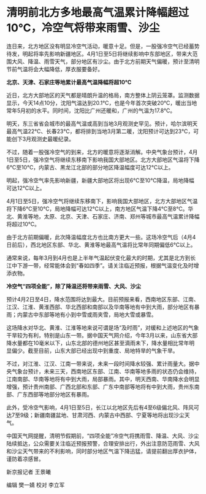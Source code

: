 # 清明前北方多地最高气温累计降幅超过10℃，冷空气将带来雨雪、沙尘

连日来，北方地区没有明显冷空气活动，暖意十足。但是，一股强冷空气已经蓄势待发，明起将率先影响新疆地区。4月1日至5日将继续影响中东部地区，带来大范围大风、降温、雨雪天气，部分地区有沙尘。由于北方前期天气偏暖，预计至清明节前气温将会大幅降低，厚衣服要备好。

**北京、天津、石家庄等地累计最高气温降幅将超10℃**

近日，北方大部地区的天气都是晴朗升温的格局，南方整体上阴云笼罩。监测数据显示，今天14点10分，沈阳气温达到20.1℃，也是今年首次突破20℃，暖出当地常年5月初的水平。同时间，沈阳比广州还暖和，广州的气温为17.8℃。

明天，东三省省会城市的最高气温或高到当地3月观测史罕见。预计，哈尔滨明天最高气温22℃、长春23℃，都将排到当地3月第二暖，沈阳预计可达到23℃，可能创下3月观测史最暖纪录。

不过，随着一股强冷空气的到来，北方的暖意将逐渐消解。中央气象台预计，4月1日至5日，强冷空气将继续东移南下影响我国大部地区。北方大部地区气温将下降6℃至10℃，内蒙古、黑龙江北部的部分地区降温幅度可达12℃以上。

明起，强冷空气率先影响新疆，新疆大部地区将出现6℃至10℃降温，局地降幅可达12℃以上。

4月1日至5日，强冷空气将继续东移南下，影响我国大部地区，北方大部地区气温将下降6℃至10℃，局地降幅可达12℃以上，南方地区气温下降4℃至8℃。华北、黄淮等地，太原、北京、天津、石家庄、济南、郑州等城市最高气温累计降幅将超过10℃。

由于北方前期偏暖，此次降温幅度北方也比南方更大一些。这场冷空气后（4月4日前后），西北地区东部、华北、黄淮等地最高气温将比常年同期偏低6℃以上。

通常来说，每年3月到4月也是上半年气温起伏变化最大的时期，尤其是北方到长江中下游一带，经常能体会到“春如四季”。请关注临近预报，根据气温变化及时增添衣物。

**冷空气“四项全能”，除了降温还将带来雨雪、大风、沙尘**

预计4月2日至4日，降水范围将达到最大。目前预报来看，西南地区东部、江南、江汉、江淮、黄淮西部、华北西部和南部以及华南等地有中到大雨，部分地区有暴雨；内蒙古中东部等地有小到中雪或雨夹雪，局地大雪或暴雪。

这场降水对华北、黄淮、江淮等地来说可谓是场“及时雨”，对缓和上述地区的气象干旱较为有利，特别是山东一带。据中国天气网介绍，今年3月以来，山东省大部降水量都在10毫米以下，山东北部的德州地区甚至滴雨未下，降水量相比常年明显偏少。截至目前，山东大部已经出现中到重度、局地特旱的气象干旱。

不过，对江淮、江汉、江南一带来说，未来一段时间降水较强、累计雨量大。据中央气象台预计，未来三天，西南地区东部、江南、华南等地多雨的状态仍会维持，江南南部、华南等地将有中到大雨，局部暴雨。其中，明天西南、华南降水会明显增强，预计贵州南部、广西北部和东部、广东中南部等地将有中到大雨，贵州东南部、广东西部等地部分地区有暴雨。

此外，受冷空气影响，4月1日至5日，长江以北地区先后有4至6级偏北风、阵风可达7至9级；新疆南疆盆地、甘肃河西、内蒙古中西部、宁夏等地将出现沙尘天气。

中国天气网提醒，清明节假期前，“四项全能”冷空气将携雨雪、降温、大风、沙尘陆续抵达，公众需要关注临近预报预警，合理安排出行，外出注意防范雨雪、大风和沙尘天气带来的不利影响，同时部分地区气温下降迅猛，请提前翻出厚衣护体，谨防着凉感冒。

新京报记者 王景曦

编辑 樊一婧 校对 李立军

